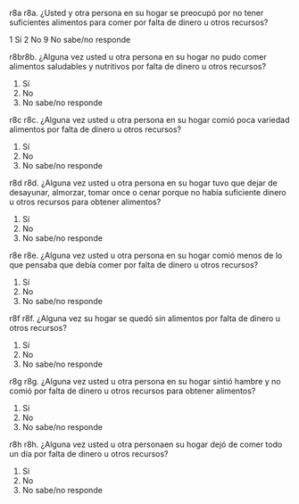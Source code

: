 r8a	r8a. ¿Usted y otra persona en su hogar se preocupó por no tener suficientes alimentos para comer por falta de dinero u otros
recursos?

1 Sí
2 No
9 No sabe/no responde


r8br8b. ¿Alguna vez usted u otra persona en su hogar no pudo comer alimentos saludables y nutritivos por falta de dinero u otros recursos?
1. Sí
2. No
9. No sabe/no responde


r8c	r8c. ¿Alguna vez usted u otra persona en su hogar comió poca variedad alimentos por falta de dinero u otros recursos?

1. Sí
2. No
9. No sabe/no responde


r8d	r8d. ¿Alguna vez usted u otra persona en su hogar tuvo que dejar de desayunar, almorzar, tomar once o cenar porque no había suficiente dinero u otros recursos para obtener alimentos?

1. Sí
2. No
9. No sabe/no responde


r8e	r8e. ¿Alguna vez usted u otra persona en su hogar comió menos de lo que pensaba que debía comer por falta de dinero u otros recursos?

1. Sí
2. No
9. No sabe/no responde


r8f	r8f. ¿Alguna vez  su hogar se quedó  sin alimentos por falta de dinero u otros recursos?

1. Sí
2. No
9. No sabe/no responde


r8g	r8g. ¿Alguna vez usted u otra persona en su hogar sintió hambre y no comió por falta de dinero u otros recursos para obtener alimentos?

1. Sí
2. No
9. No sabe/no responde


r8h	r8h. ¿Alguna vez usted u otra personaen su hogar dejó de comer todo un día por falta de dinero u
otros recursos?

1. Sí
2. No
9. No sabe/no responde
